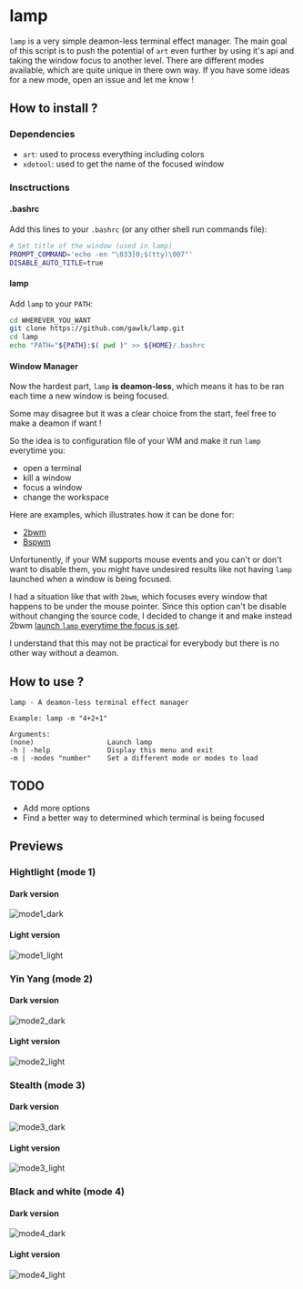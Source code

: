 # lamp

`lamp` is a very simple deamon-less terminal effect manager. The main goal of this script is to push the potential of `art` even further by using it's api and taking the window focus to another level. There are different modes available, which are quite unique in there own way. If you have some ideas for a new mode, open an issue and let me know !

## How to install ?

### Dependencies

- `art`: used to process everything including colors
- `xdotool`: used to get the name of the focused window

### Insctructions

#### .bashrc

Add this lines to your `.bashrc` (or any other shell run commands file):

```bash
# Set title of the window (used in lamp)
PROMPT_COMMAND='echo -en "\033]0;$(tty)\007"'
DISABLE_AUTO_TITLE=true
```

#### lamp

Add `lamp` to your `PATH`:

```bash
cd WHEREVER_YOU_WANT
git clone https://github.com/gawlk/lamp.git
cd lamp
echo "PATH="${PATH}:$( pwd )" >> ${HOME}/.bashrc
```

#### Window Manager

Now the hardest part, `lamp` **is deamon-less**, which means it has to be ran each time a new window is being focused.

Some may disagree but it was a clear choice from the start, feel free to make a deamon if want !

So the idea is to configuration file of your WM and make it run `lamp` everytime you:
- open a terminal
- kill a window
- focus a window
- change the workspace

Here are examples, which illustrates how it can be done for:
- [2bwm](https://github.com/gawlk/dots/blob/master/2bwm/config.h)
- [Bspwm](https://github.com/gawlk/dots/blob/master/sxhkd/sxhkdrc)

Unfortunently, if your WM supports mouse events and you can't or don't want to disable them, you might have undesired results like not having `lamp` launched when a window is being focused.

I had a situation like that with `2bwm`, which focuses every window that happens to be under the mouse pointer. Since this option can't be disable without changing the source code, I decided to change it and make instead 2bwm [launch `lamp` everytime the focus is set](https://github.com/gawlk/dots/blob/master/2bwm/2bwm.c?utf8=%E2%9C%93#L1632).

I understand that this may not be practical for everybody but there is no other way without a deamon.

## How to use ?

```
lamp - A deamon-less terminal effect manager

Example: lamp -m "4+2+1"

Arguments:
(none)                  Launch lamp
-h | -help              Display this menu and exit
-m | -modes "number"    Set a different mode or modes to load
```

## TODO

- Add more options
- Find a better way to determined which terminal is being focused

## Previews

### Hightlight (mode 1)

#### Dark version

![mode1_dark](previews/mode1/dark.png)

#### Light version

![mode1_light](previews/mode1/light.png)

### Yin Yang (mode 2)

#### Dark version

![mode2_dark](previews/mode2/dark.png)

#### Light version

![mode2_light](previews/mode2/light.png)

### Stealth (mode 3)

#### Dark version

![mode3_dark](previews/mode3/dark.png)

#### Light version

![mode3_light](previews/mode3/light.png)

### Black and white (mode 4)

#### Dark version

![mode4_dark](previews/mode4/dark.png)

#### Light version

![mode4_light](previews/mode4/light.png)
